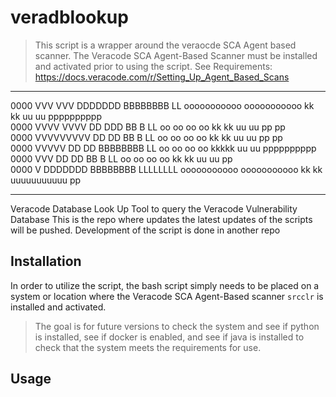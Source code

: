# veradblookup

> This script is a wrapper around the veraocde SCA Agent based scanner. The Veracode SCA Agent-Based Scanner must be installed and activated prior to using the script.
> See Requirements: https://docs.veracode.com/r/Setting_Up_Agent_Based_Scans

--------------------------------------------------------------------------------------------------------------------------------------------------------------------------
     
0000 VVV      VVV    DDDDDDD     BBBBBBBB    LL          ooooooooooo    ooooooooooo     kk     kk    uu       uu    pppppppppp      
0000 VVVV    VVVV    DD    DDD   BB     B    LL          oo       oo    oo       oo     kk    kk     uu       uu    pp       pp      
0000  VVVVVVVVV      DD     DD   BB     B    LL          oo       oo    oo       oo     kk  kk       uu       uu    pp       pp     
0000    VVVVV        DD     DD   BBBBBBBB    LL          oo       oo    oo       oo     kkkkk        uu       uu    pppppppppp      
0000     VVV         DD     DD   BB     B    LL          oo       oo    oo       oo     kk   kk      uu       uu    pp      
0000      V          DDDDDDD     BBBBBBBB    LLLLLLLL    ooooooooooo    ooooooooooo     kk     kk    uuuuuuuuuuu    pp      
     
----------------------------------------------------------------------------------------------------------------------------------------------------------------------------
Veracode Database Look Up Tool to query the Veracode Vulnerability Database
This is the repo where updates the latest updates of the scripts will be pushed.
Development of the script is done in another repo

## Installation ##

In order to utilize the script, the bash script simply needs to be placed on a system or location where the Veracode SCA Agent-Based scanner `srcclr` is installed and activated.

> The goal is for future versions to check the system and see if python is installed, see if docker is enabled, and see if java is installed to check that the system meets the requirements for use.

## Usage ##
